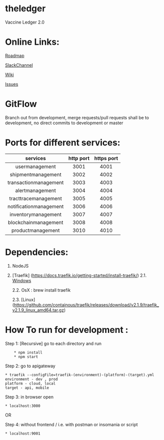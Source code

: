 # theledger

Vaccine Ledger 2.0

# Online Links:

[Roadmap](https://trello.com/b/DCItcgrQ/statwig-product-roadmap)

[SlackChannel](https://join.slack.com/t/statwig-group/shared_invite/zt-flzyf6ci-giVkco5NmdvZjVuO85~dlw)

[Wiki](https://gitlab.com/statwig-public/theledger/-/wikis/home)

[Issues](https://gitlab.com/statwig-public/theledger/-/issues)


# GitFlow
Branch out from development, merge requests/pull requests shall be to development, no direct commits to development or master


# Ports for different services:
| services | http port | https port |
|:---------:|:---------:|:----------:|
| usermanagement|  3001 | 4001|
|shipmentmanagement| 3002| 4002|
|transactionmanagement |  3003 | 4003|
| alertmanagement| 3004 | 4004|
| tracttracemanagement|  3005 | 4005|
|notificationmanagement| 3006 | 4006|
|inventorymanagement| 3007| 4007|
|blockchainmanagement| 3008| 4008|
|productmanagement| 3010| 4010|


# Dependencies:
1. NodeJS

2. [Traefik] (https://docs.traefik.io/getting-started/install-traefik/)
    2.1. [Windows](https://github.com/containous/traefik/releases/download/v2.1.9/traefik_v2.1.9_windows_amd64.zip)

    2.2. OsX : brew install traefik

    2.3. [Linux] (https://github.com/containous/traefik/releases/download/v2.1.9/traefik_v2.1.9_linux_amd64.tar.gz)
    


# How To run for development :

Step 1: [Recursive] go to each directory and run 
```
    * npm install
    * npm start
```
Step 2: go to apigateway
    
    * traefik --configFile=traefik-(environment)-(platform)-(target).yml
    environment - dev , prod
    platform - cloud, local
    target - api, mobile
    
Step 3: in browser open 

    * localhost:3000

OR

Step 4: without frontend / i.e. with postman or insomania or script

    * localhost:9001



